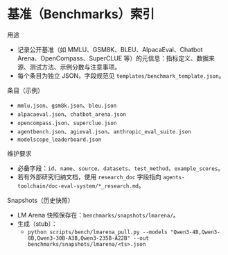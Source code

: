 # 基准（Benchmarks）索引

用途
- 记录公开基准（如 MMLU、GSM8K、BLEU、AlpacaEval、Chatbot Arena、OpenCompass、SuperCLUE 等）的元信息：指标定义、数据来源、测试方法、示例分数与注意事项。
- 每个条目为独立 JSON，字段规范见 `templates/benchmark_template.json`。

条目（示例）
- `mmlu.json`、`gsm8k.json`、`bleu.json`
- `alpacaeval.json`、`chatbot_arena.json`
- `opencompass.json`、`superclue.json`
- `agentbench.json`、`agieval.json`、`anthropic_eval_suite.json`
- `modelscope_leaderboard.json`

维护要求
- 必备字段：`id`、`name`、`source`、`datasets`、`test_method`、`example_scores`。
- 若有外部研究归纳文档，使用 `research_doc` 字段指向 `agents-toolchain/doc-eval-system/*_research.md`。

Snapshots（历史快照）
- LM Arena 快照保存在：`benchmarks/snapshots/lmarena/`。
- 生成（stub）：
  - `python scripts/bench/lmarena_pull.py --models "Qwen3-4B,Qwen3-8B,Qwen3-30B-A3B,Qwen3-235B-A22B" --out benchmarks/snapshots/lmarena/<ts>.json`

